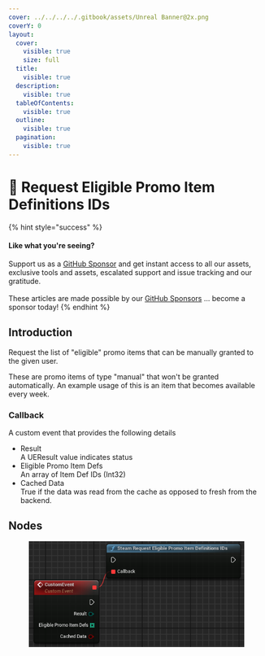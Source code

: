 ```yaml
---
cover: ../../../../.gitbook/assets/Unreal Banner@2x.png
coverY: 0
layout:
  cover:
    visible: true
    size: full
  title:
    visible: true
  description:
    visible: true
  tableOfContents:
    visible: true
  outline:
    visible: true
  pagination:
    visible: true
---
```


# 🔵 Request Eligible Promo Item Definitions IDs

{% hint style="success" %}
#### Like what you're seeing?

Support us as a [GitHub Sponsor](../../../../become-a-sponsor/) and get instant access to all our assets, exclusive tools and assets, escalated support and issue tracking and our gratitude.\
\
These articles are made possible by our [GitHub Sponsors](../../../../become-a-sponsor/) ... become a sponsor today!
{% endhint %}

## Introduction

Request the list of "eligible" promo items that can be manually granted to the given user.

These are promo items of type "manual" that won't be granted automatically. An example usage of this is an item that becomes available every week.

### Callback

A custom event that provides the following details

* Result\
  A UEResult value indicates status
* Eligible Promo Item Defs\
  An array of Item Def IDs (Int32)
* Cached Data\
  True if the data was read from the cache as opposed to fresh from the backend.

## Nodes

<figure><img src="../../../../.gitbook/assets/image (24) (1).png" alt=""><figcaption></figcaption></figure>
